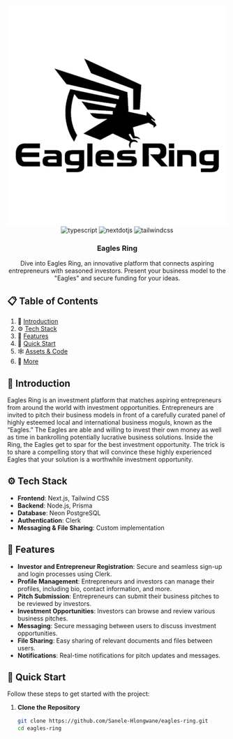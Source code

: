<div align="center">
  <br />
    <a href="https://youtu.be/R8CIO1DZ2b8" target="_blank">
      <img src="./public/EaglesRingLogo.png" alt="Project Banner">
    </a>
  <br />

  <div>
    <img src="https://img.shields.io/badge/-TypeScript-black?style=for-the-badge&logoColor=white&logo=typescript&color=3178C6" alt="typescript" />
    <img src="https://img.shields.io/badge/-Next_JS-black?style=for-the-badge&logoColor=white&logo=nextdotjs&color=000000" alt="nextdotjs" />
    <img src="https://img.shields.io/badge/-Tailwind_CSS-black?style=for-the-badge&logoColor=white&logo=tailwindcss&color=06B6D4" alt="tailwindcss" />
  </div>

  <h3 align="center">Eagles Ring</h3>

   <div align="center">
     Dive into Eagles Ring, an innovative platform that connects aspiring entrepreneurs with seasoned investors. Present your business model to the "Eagles" and secure funding for your ideas.
    </div>
</div>

## 📋 <a name="table">Table of Contents</a>

1. 🤖 [Introduction](#introduction)
2. ⚙️ [Tech Stack](#tech-stack)
3. 🔋 [Features](#features)
4. 🤸 [Quick Start](#quick-start)
5. 🕸️ [Assets & Code](#snippets)
6. 🚀 [More](#more)

## <a name="introduction">🤖 Introduction</a>

Eagles Ring is an investment platform that matches aspiring entrepreneurs from around the world with investment opportunities. Entrepreneurs are invited to pitch their business models in front of a carefully curated panel of highly esteemed local and international business moguls, known as the “Eagles.” The Eagles are able and willing to invest their own money as well as time in bankrolling potentially lucrative business solutions. Inside the Ring, the Eagles get to spar for the best investment opportunity. The trick is to share a compelling story that will convince these highly experienced Eagles that your solution is a worthwhile investment opportunity.

## <a name="tech-stack">⚙️ Tech Stack</a>

- **Frontend**: Next.js, Tailwind CSS
- **Backend**: Node.js, Prisma
- **Database**: Neon PostgreSQL
- **Authentication**: Clerk
- **Messaging & File Sharing**: Custom implementation

## <a name="features">🔋 Features</a>

- **Investor and Entrepreneur Registration**: Secure and seamless sign-up and login processes using Clerk.
- **Profile Management**: Entrepreneurs and investors can manage their profiles, including bio, contact information, and more.
- **Pitch Submission**: Entrepreneurs can submit their business pitches to be reviewed by investors.
- **Investment Opportunities**: Investors can browse and review various business pitches.
- **Messaging**: Secure messaging between users to discuss investment opportunities.
- **File Sharing**: Easy sharing of relevant documents and files between users.
- **Notifications**: Real-time notifications for pitch updates and messages.

## <a name="quick-start">🤸 Quick Start</a>

Follow these steps to get started with the project:

1. **Clone the Repository**
   ```bash
   git clone https://github.com/Sanele-Hlongwane/eagles-ring.git
   cd eagles-ring
